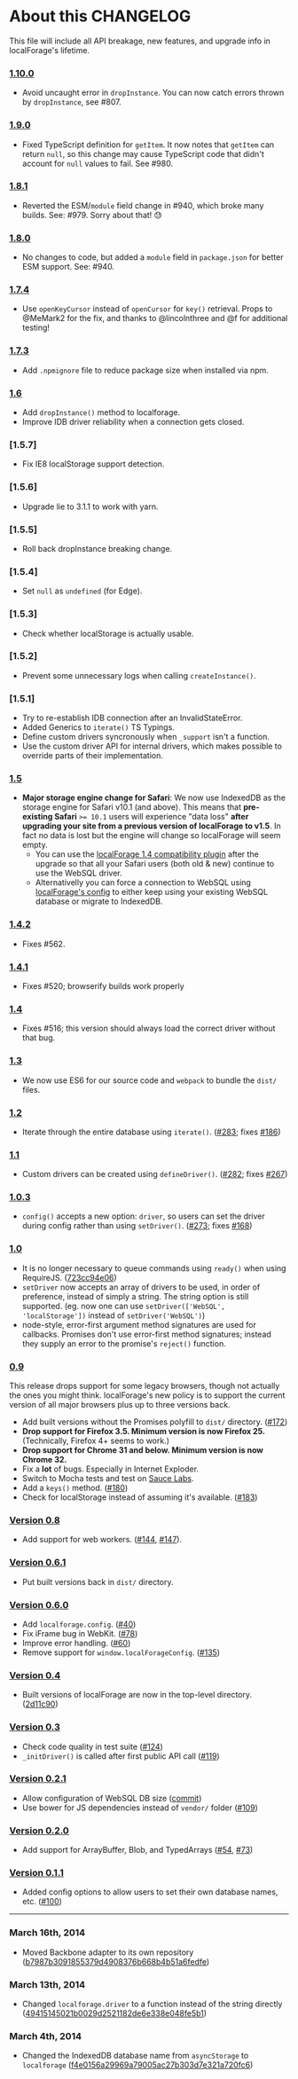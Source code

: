 # About this CHANGELOG

This file will include all API breakage, new features, and upgrade info in
localForage's lifetime.

### [1.10.0](https://github.com/localForage/localForage/releases/tag/1.10.0)

-   Avoid uncaught error in `dropInstance`. You can now catch errors thrown by `dropInstance`, see #807.

### [1.9.0](https://github.com/mozilla/localForage/releases/tag/1.9.0)

-   Fixed TypeScript definition for `getItem`. It now notes that `getItem` can return `null`, so this change may cause TypeScript code that didn't account for `null` values to fail. See #980.

### [1.8.1](https://github.com/mozilla/localForage/releases/tag/1.8.1)

-   Reverted the ESM/`module` field change in #940, which broke many builds. See: #979. Sorry about that! 😓

### [1.8.0](https://github.com/mozilla/localForage/releases/tag/1.8.0)

-   No changes to code, but added a `module` field in `package.json` for better ESM support. See: #940.

### [1.7.4](https://github.com/mozilla/localForage/releases/tag/1.7.4)

-   Use `openKeyCursor` instead of `openCursor` for `key()` retrieval. Props to @MeMark2 for the fix, and thanks to @lincolnthree and @f for additional testing!

### [1.7.3](https://github.com/mozilla/localForage/releases/tag/1.7.3)

-   Add `.npmignore` file to reduce package size when installed via npm.

### [1.6](https://github.com/mozilla/localForage/releases/tag/1.6.0)

-   Add `dropInstance()` method to localforage.
-   Improve IDB driver reliability when a connection gets closed.

### [1.5.7]

-   Fix IE8 localStorage support detection.

### [1.5.6]

-   Upgrade lie to 3.1.1 to work with yarn.

### [1.5.5]

-   Roll back dropInstance breaking change.

### [1.5.4]

-   Set `null` as `undefined` (for Edge).

### [1.5.3]

-   Check whether localStorage is actually usable.

### [1.5.2]

-   Prevent some unnecessary logs when calling `createInstance()`.

### [1.5.1]

-   Try to re-establish IDB connection after an InvalidStateError.
-   Added Generics to `iterate()` TS Typings.
-   Define custom drivers syncronously when `_support` isn't a function.
-   Use the custom driver API for internal drivers, which makes possible to override parts of their implementation.

### [1.5](https://github.com/mozilla/localForage/releases/tag/1.5.0)

-   **Major storage engine change for Safari**: We now use IndexedDB as the storage engine for Safari v10.1 (and above). This means that **pre-existing Safari** `>= 10.1` users will experience "data loss" **after upgrading your site from a previous version of localForage to v1.5**. In fact no data is lost but the engine will change so localForage will seem empty.
    -   You can use the [localForage 1.4 compatibility plugin](https://github.com/localForage/localForage-compatibility-1-4) after the upgrade so that all your Safari users (both old & new) continue to use the WebSQL driver.
    -   Alternativelly you can force a connection to WebSQL using [localForage's config](https://localforage.github.io/localForage/#settings-api-setdriver) to either keep using your existing WebSQL database or migrate to IndexedDB.

### [1.4.2](https://github.com/mozilla/localForage/releases/tag/1.4.2)

-   Fixes #562.

### [1.4.1](https://github.com/mozilla/localForage/releases/tag/1.4.1)

-   Fixes #520; browserify builds work properly

### [1.4](https://github.com/mozilla/localForage/releases/tag/1.4.0)

-   Fixes #516; this version should always load the correct driver without that bug.

### [1.3](https://github.com/mozilla/localForage/releases/tag/1.3.0)

-   We now use ES6 for our source code and `webpack` to bundle the `dist/` files.

### [1.2](https://github.com/mozilla/localForage/releases/tag/1.2.0)

-   Iterate through the entire database using `iterate()`. ([#283](https://github.com/mozilla/localForage/pull/283); fixes [#186](https://github.com/mozilla/localForage/pull/186))

### [1.1](https://github.com/mozilla/localForage/releases/tag/1.1.0)

-   Custom drivers can be created using `defineDriver()`. ([#282](https://github.com/mozilla/localForage/pull/282); fixes [#267](https://github.com/mozilla/localForage/pull/267))

### [1.0.3](https://github.com/mozilla/localForage/releases/tag/1.0.3)

-   `config()` accepts a new option: `driver`, so users can set the driver during config rather than using `setDriver()`. ([#273](https://github.com/mozilla/localForage/pull/273); fixes [#168](https://github.com/mozilla/localForage/pull/168))

### [1.0](https://github.com/mozilla/localForage/releases/tag/1.0.0)

-   It is no longer necessary to queue commands using `ready()` when using RequireJS. ([723cc94e06](https://github.com/mozilla/localForage/commit/723cc94e06af4f5ba4c53fa65524ccd5f6c4432e))
-   `setDriver` now accepts an array of drivers to be used, in order of preference, instead of simply a string. The string option is still supported. (eg. now one can use `setDriver(['WebSQL', 'localStorage'])` instead of `setDriver('WebSQL')`)
-   node-style, error-first argument method signatures are used for callbacks. Promises don't use error-first method signatures; instead they supply an error to the promise's `reject()` function.

### [0.9](https://github.com/mozilla/localForage/releases/tag/0.9.1)

This release drops support for some legacy browsers, though not actually the
ones you might think. localForage's new policy is to support the current
version of all major browsers plus up to three versions back.

-   Add built versions without the Promises polyfill to `dist/` directory. ([#172](https://github.com/mozilla/localForage/pull/172))
-   **Drop support for Firefox 3.5. Minimum version is now Firefox 25.** (Technically, Firefox 4+ seems to work.)
-   **Drop support for Chrome 31 and below. Minimum version is now Chrome 32.**
-   Fix a **lot** of bugs. Especially in Internet Exploder.
-   Switch to Mocha tests and test on [Sauce Labs](https://saucelabs.com/).
-   Add a `keys()` method. ([#180](https://github.com/mozilla/localForage/pull/180))
-   Check for localStorage instead of assuming it's available. ([#183](https://github.com/mozilla/localForage/pull/183))

### [Version 0.8](https://github.com/mozilla/localForage/releases/tag/0.8.1)

-   Add support for web workers. ([#144](https://github.com/mozilla/localForage/pull/144), [#147](https://github.com/mozilla/localForage/pull/147)).

### [Version 0.6.1](https://github.com/mozilla/localForage/releases/tag/0.6.1)

-   Put built versions back in `dist/` directory.

### [Version 0.6.0](https://github.com/mozilla/localForage/releases/tag/0.6.0)

-   Add `localforage.config`. ([#40](https://github.com/mozilla/localForage/pull/140))
-   Fix iFrame bug in WebKit. ([#78](https://github.com/mozilla/localForage/issues/78))
-   Improve error handling. ([#60](https://github.com/mozilla/localForage/issues/60))
-   Remove support for `window.localForageConfig`. ([#135](https://github.com/mozilla/localForage/issues/135))

### [Version 0.4](https://github.com/mozilla/localForage/releases/tag/0.4.0)

-   Built versions of localForage are now in the top-level directory. ([2d11c90](https://github.com/mozilla/localForage/commit/2d11c90))

### [Version 0.3](https://github.com/mozilla/localForage/releases/tag/0.3.0)

-   Check code quality in test suite ([#124](https://github.com/mozilla/localForage/pull/124))
-   `_initDriver()` is called after first public API call ([#119](https://github.com/mozilla/localForage/pull/119))

### [Version 0.2.1](https://github.com/mozilla/localForage/releases/tag/0.2.1)

-   Allow configuration of WebSQL DB size ([commit](https://github.com/mozilla/localForage/commit/6e78fff51a23e729206a03e5b750e959d8610f8c))
-   Use bower for JS dependencies instead of `vendor/` folder ([#109](https://github.com/mozilla/localForage/pull/109))

### [Version 0.2.0](https://github.com/mozilla/localForage/releases/tag/0.2.0)

-   Add support for ArrayBuffer, Blob, and TypedArrays ([#54](https://github.com/mozilla/localForage/pull/54), [#73](https://github.com/mozilla/localForage/pull/73))

### [Version 0.1.1](https://github.com/mozilla/localForage/releases/tag/0.1.1)

-   Added config options to allow users to set their own database names, etc. ([#100](https://github.com/mozilla/localForage/pull/100))

---

### March 16th, 2014

-   Moved Backbone adapter to its own repository ([b7987b3091855379d4908376b668b4b51a6fedfe](https://github.com/mozilla/localForage/commit/b7987b3091855379d4908376b668b4b51a6fedfe))

### March 13th, 2014

-   Changed `localforage.driver` to a function instead of the string directly ([49415145021b0029d2521182de6e338e048fe5b1](https://github.com/mozilla/localForage/commit/49415145021b0029d2521182de6e338e048fe5b1))

### March 4th, 2014

-   Changed the IndexedDB database name from `asyncStorage` to `localforage` ([f4e0156a29969a79005ac27b303d7e321a720fc6](https://github.com/mozilla/localForage/commit/f4e0156a29969a79005ac27b303d7e321a720fc6))
